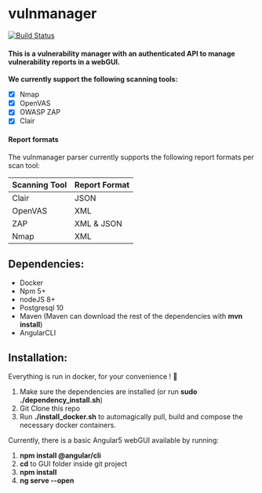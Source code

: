 # vulnmanager

[![Build Status](https://travis-ci.org/xebia-research/vulnmanager.svg?branch=develop)](https://travis-ci.org/xebia-research/vulnmanager)

#### This is a vulnerability manager with an authenticated API to manage vulnerability reports in a webGUI.

__We currently support the following scanning tools:__ 
 * [x] Nmap
 * [x] OpenVAS
 * [x] OWASP ZAP
 * [x] Clair
 
#### Report formats 
The vulnmanager parser currently supports the following report formats per scan tool:

 | Scanning Tool | Report Format | 
 | ------------- | ------------- |
 | Clair | JSON |
 | OpenVAS | XML |
 | ZAP | XML & JSON |
 | Nmap | XML |


## Dependencies:
 * Docker
 * Npm 5+
 * nodeJS 8+
 * Postgresql 10
 * Maven (Maven can download the rest of the dependencies with __mvn install__)
 * AngularCLI
## Installation:
Everything is run in docker, for your convenience ! :whale:

1. Make sure the dependencies are installed (or run __sudo ./dependency_install.sh__)
2. Git Clone this repo
2. Run __./install_docker.sh__ to automagically pull, build and compose the necessary docker containers. 

Currently, there is a basic Angular5 webGUI available by running:
1. __npm install @angular/cli__
2. __cd__ to GUI folder inside git project
3. __npm install__
4. __ng serve --open__
